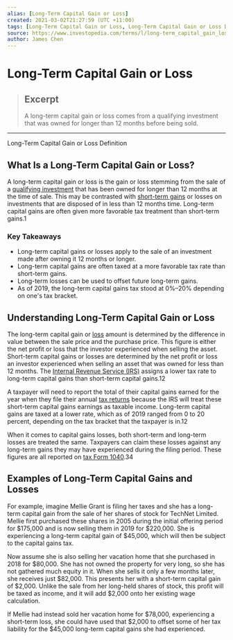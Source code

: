 ```yaml
---
alias: [Long-Term Capital Gain or Loss]
created: 2021-03-02T21:27:59 (UTC +11:00)
tags: [Long-Term Capital Gain or Loss, Long-Term Capital Gain or Loss Definition]
source: https://www.investopedia.com/terms/l/long-term_capital_gain_loss.asp
author: James Chen
---
```


# Long-Term Capital Gain or Loss

> ## Excerpt
> A long-term capital gain or loss comes from a qualifying investment that was owned for longer than 12 months before being sold.

---

Long-Term Capital Gain or Loss Definition
## What Is a Long-Term Capital Gain or Loss?

A long-term capital gain or loss is the gain or loss stemming from the sale of a [qualifying investment](https://www.investopedia.com/terms/q/qualifyinginvestment.asp) that has been owned for longer than 12 months at the time of sale. This may be contrasted with [short-term gains](https://www.investopedia.com/terms/s/short-term-gain.asp) or losses on investments that are disposed of in less than 12 months time. Long-term capital gains are often given more favorable tax treatment than short-term gains.1

### Key Takeaways

-   Long-term capital gains or losses apply to the sale of an investment made after owning it 12 months or longer.
-   Long-term capital gains are often taxed at a more favorable tax rate than short-term gains.
-   Long-term losses can be used to offset future long-term gains.
-   As of 2019, the long-term capital gains tax stood at 0%–20% depending on one's tax bracket.

## Understanding Long-Term Capital Gain or Loss

The long-term capital gain or [loss](https://www.investopedia.com/terms/c/capitalloss.asp) amount is determined by the difference in value between the sale price and the purchase price. This figure is either the net profit or loss that the investor experienced when selling the asset. Short-term capital gains or losses are determined by the net profit or loss an investor experienced when selling an asset that was owned for less than 12 months. The [Internal Revenue Service (IRS)](https://www.investopedia.com/terms/i/irs.asp) assigns a lower tax rate to long-term capital gains than short-term capital gains.12

A taxpayer will need to report the total of their capital gains earned for the year when they file their annual [tax returns](https://www.investopedia.com/terms/t/taxreturn.asp) because the IRS will treat these short-term capital gains earnings as taxable income. Long-term capital gains are taxed at a lower rate, which as of 2019 ranged from 0 to 20 percent, depending on the tax bracket that the taxpayer is in.12

When it comes to capital gains losses, both short-term and long-term losses are treated the same. Taxpayers can claim these losses against any long-term gains they may have experienced during the filing period. These figures are all reported on [tax Form 1040](https://www.investopedia.com/terms/1/1040.asp).34

## Examples of Long-Term Capital Gains and Losses

For example, imagine Mellie Grant is filing her taxes and she has a long-term capital gain from the sale of her shares of stock for TechNet Limited. Mellie first purchased these shares in 2005 during the initial offering period for $175,000 and is now selling them in 2019 for $220,000. She is experiencing a long-term capital gain of $45,000, which will then be subject to the capital gains tax.

Now assume she is also selling her vacation home that she purchased in 2018 for $80,000. She has not owned the property for very long, so she has not gathered much equity in it. When she sells it only a few months later, she receives just $82,000. This presents her with a short-term capital gain of $2,000. Unlike the sale from her long-held shares of stock, this profit will be taxed as income, and it will add $2,000 onto her existing wage calculation.

If Mellie had instead sold her vacation home for $78,000, experiencing a short-term loss, she could have used that $2,000 to offset some of her tax liability for the $45,000 long-term capital gains she had experienced.
